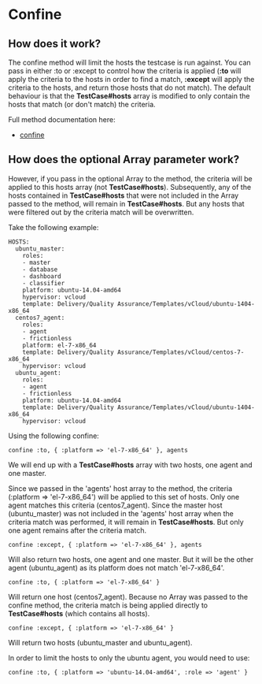 # Confine

## How does it work?

The confine method will limit the hosts the testcase is run against. You can pass in either :to or :except
to control how the criteria is applied (**:to** will apply the criteria to the hosts in order to find a match,
**:except** will apply the criteria to the hosts, and return those hosts that do not match). The default behaviour
is that the **TestCase#hosts** array is modified to only contain the hosts that match (or don't match) the criteria.

Full method documentation here:

* [confine](http://www.rubydoc.info/github/puppetlabs/beaker/Beaker/DSL/Structure#confine-instance_method)

## How does the optional Array<Host> parameter work?

However, if you pass in the optional Array<Host> to the method, the criteria will be applied to this hosts array
(not **TestCase#hosts**). Subsequently, any of the hosts contained in **TestCase#hosts** that were not included in the Array<Host>
passed to the method, will remain in **TestCase#hosts**. But any hosts that were filtered out by the criteria match
will be overwritten.

Take the following example:

    HOSTS:
      ubuntu_master:
        roles:
        - master
        - database
        - dashboard
        - classifier
        platform: ubuntu-14.04-amd64
        hypervisor: vcloud
        template: Delivery/Quality Assurance/Templates/vCloud/ubuntu-1404-x86_64
      centos7_agent:
        roles:
        - agent
        - frictionless
        platform: el-7-x86_64
        template: Delivery/Quality Assurance/Templates/vCloud/centos-7-x86_64
        hypervisor: vcloud
      ubuntu_agent:
        roles:
        - agent
        - frictionless
        platform: ubuntu-14.04-amd64
        template: Delivery/Quality Assurance/Templates/vCloud/ubuntu-1404-x86_64
        hypervisor: vcloud


Using the following confine:

`confine :to, { :platform => 'el-7-x86_64' }, agents`

We will end up with a **TestCase#hosts** array with two hosts, one agent and one master.

Since we passed in the 'agents' host array to the method, the criteria (:platform => 'el-7-x86_64') will be applied
to this set of hosts. Only one agent matches this criteria (centos7_agent). Since the master host (ubuntu_master) was not
included in the 'agents' host array when the criteria match was performed, it will remain in **TestCase#hosts**. But only one agent
remains after the criteria match.

`confine :except, { :platform => 'el-7-x86_64' }, agents`

Will also return two hosts, one agent and one master. But it will be the other agent (ubuntu_agent) as its platform does not match
'el-7-x86_64'.

`confine :to, { :platform => 'el-7-x86_64' }`

Will return one host (centos7_agent). Because no Array<Host> was passed to the confine method, the criteria match
is being applied directly to **TestCase#hosts** (which contains all hosts).

`confine :except, { :platform => 'el-7-x86_64' }`

Will return two hosts (ubuntu_master and ubuntu_agent).

In order to limit the hosts to only the ubuntu agent, you would need to use:

`confine :to, { :platform => 'ubuntu-14.04-amd64', :role => 'agent' }`